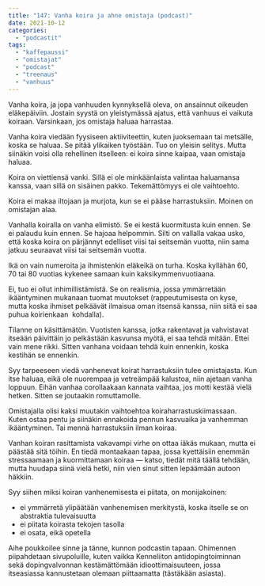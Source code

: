 ```yaml
---
title: "147: Vanha koira ja ahne omistaja (podcast)"
date: 2021-10-12
categories: 
  - "podcastit"
tags: 
  - "kaffepaussi"
  - "omistajat"
  - "podcast"
  - "treenaus"
  - "vanhuus"
---
```


Vanha koira, ja jopa vanhuuden kynnyksellä oleva, on ansainnut oikeuden eläkepäiviin. Jostain syystä on yleistymässä ajatus, että vanhuus ei vaikuta koiraan. Varsinkaan, jos omistaja haluaa harrastaa.

<!--more-->

Vanha koira viedään fyysiseen aktiiviteettin, kuten juoksemaan tai metsälle, koska se haluaa. Se pitää ylikaiken työstään. Tuo on yleisin selitys. Mutta siinäkin voisi olla rehellinen itselleen: ei koira sinne kaipaa, vaan omistaja haluaa.

Koira on viettiensä vanki. Sillä ei ole minkäänlaista valintaa haluamansa kanssa, vaan sillä on sisäinen pakko. Tekemättömyys ei ole vaihtoehto.

Koira ei makaa iltojaan ja murjota, kun se ei pääse harrastuksiin. Moinen on omistajan alaa.

Vanhalla koiralla on vanha elimistö. Se ei kestä kuormitusta kuin ennen. Se ei palaudu kuin ennen. Se hajoaa helpommin. Silti on vallalla vakaa usko, että koska koira on pärjännyt edelliset viisi tai seitsemän vuotta, niin sama jatkuu seuraavat viisi tai seitsemän vuotta.

Ikä on vain numeroita ja ihmistenkin eläkeikä on turha. Koska kyllähän 60, 70 tai 80 vuotias kykenee samaan kuin kaksikymmenvuotiaana.

Ei, tuo ei ollut inhimillistämistä. Se on realismia, jossa ymmärretään ikääntyminen mukanaan tuomat muutokset (rappeutumisesta on kyse, mutta koska ihmiset pelkäävät ilmaisua oman itsensä kanssa, niin siitä ei saa puhua koirienkaan  kohdalla).

Tilanne on käsittämätön. Vuotisten kanssa, jotka rakentavat ja vahvistavat itseään päivittäin jo pelkästään kasvunsa myötä, ei saa tehdä mitään. Ettei vain mene rikki. Sitten vanhana voidaan tehdä kuin ennenkin, koska kestihän se ennenkin.

Syy tarpeeseen viedä vanhenevat koirat harrastuksiin tulee omistajasta. Kun itse haluaa, eikä ole nuorempaa ja vetreämpää kalustoa, niin ajetaan vanha loppuun. Eihän vanhaa corollaakaan kannata vaihtaa, jos motti kestää vielä hetken. Sitten se joutaakin romuttamolle.

Omistajalla olisi kaksi muutakin vaihtoehtoa koiraharrastuskiimassaan. Kuten ostaa pentu ja siinäkin ennakoida pennun kasvuaika ja vanhemman ikääntyminen. Tai mennä harrastuksiin ilman koiraa.

Vanhan koiran rasittamista vakavampi virhe on ottaa iäkäs mukaan, mutta ei päästää sitä töihin. En tiedä montaakaan tapaa, jossa kyettäisiin enemmän stressaamaan ja kuormittamaan koiraa — katso, tiedät mitä täällä tehdään, mutta huudapa siinä vielä hetki, niin vien sinut sitten lepäämään autoon häkkiin.

Syy siihen miksi koiran vanhenemisesta ei piitata, on monijakoinen:

- ei ymmärretä ylipäätään vanhenemisen merkitystä, koska itselle se on abstraktia tulevaisuutta
- ei piitata koirasta tekojen tasolla
- ei osata, eikä opetella

Aihe poukkoilee sinne ja tänne, kunnon podcastin tapaan. Ohimennen piipahdetaan sivupoluille, kuten vaikka Kenneliiton antidopingtoiminnan sekä dopingvalvonnan kestämättömään idioottimaisuuteen, jossa itseasiassa kannustetaan olemaan piittaamatta (tästäkään asiasta).
